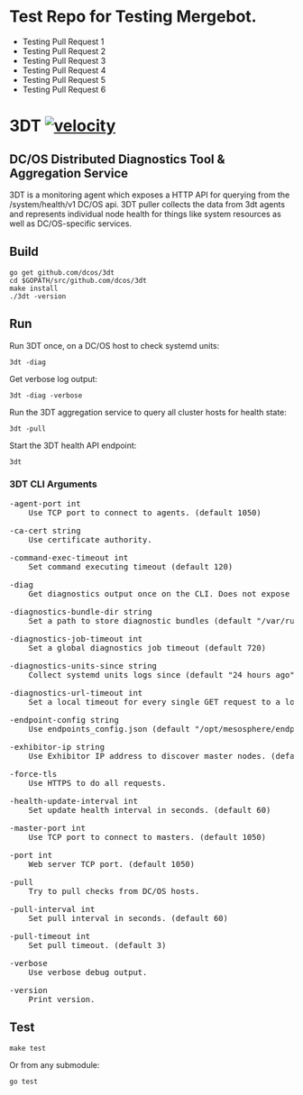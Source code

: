 # Test Repo for Testing Mergebot.

* Testing Pull Request 1
* Testing Pull Request 2
* Testing Pull Request 3
* Testing Pull Request 4
* Testing Pull Request 5
* Testing Pull Request 6

# 3DT [![velocity](https://jenkins.mesosphere.com/service/jenkins/buildStatus/icon?job=public-dcos-3dt-pulls)](https://velocity.mesosphere.com/service/jenkins/view/DCOS/job/public-dcos-3dt-pulls/)
## DC/OS Distributed Diagnostics Tool & Aggregation Service
3DT is a monitoring agent which exposes a HTTP API for querying from the /system/health/v1 DC/OS api. 3DT puller collects the data from 3dt agents and represents individual node health for things like system resources as well as DC/OS-specific services.

## Build

```
go get github.com/dcos/3dt
cd $GOPATH/src/github.com/dcos/3dt
make install
./3dt -version
```

## Run
Run 3DT once, on a DC/OS host to check systemd units:

```
3dt -diag
```

Get verbose log output:

```
3dt -diag -verbose
```

Run the 3DT aggregation service to query all cluster hosts for health state:

```
3dt -pull
```

Start the 3DT health API endpoint:

```
3dt
```

### 3DT CLI Arguments

<pre>
-agent-port int
    Use TCP port to connect to agents. (default 1050)

-ca-cert string
    Use certificate authority.

-command-exec-timeout int
    Set command executing timeout (default 120)

-diag
    Get diagnostics output once on the CLI. Does not expose API.

-diagnostics-bundle-dir string
    Set a path to store diagnostic bundles (default "/var/run/dcos/3dt/diagnostic_bundles")

-diagnostics-job-timeout int
    Set a global diagnostics job timeout (default 720)

-diagnostics-units-since string
    Collect systemd units logs since (default "24 hours ago")

-diagnostics-url-timeout int
    Set a local timeout for every single GET request to a log endpoint (default 2)

-endpoint-config string
    Use endpoints_config.json (default "/opt/mesosphere/endpoints_config.json")

-exhibitor-ip string
    Use Exhibitor IP address to discover master nodes. (default "http://127.0.0.1:8181/exhibitor/v1/cluster/status")

-force-tls
    Use HTTPS to do all requests.

-health-update-interval int
    Set update health interval in seconds. (default 60)

-master-port int
    Use TCP port to connect to masters. (default 1050)

-port int
    Web server TCP port. (default 1050)

-pull
    Try to pull checks from DC/OS hosts.

-pull-interval int
    Set pull interval in seconds. (default 60)

-pull-timeout int
    Set pull timeout. (default 3)

-verbose
    Use verbose debug output.

-version
    Print version.
</pre>

## Test
```
make test
```

Or from any submodule:

```
go test
```

